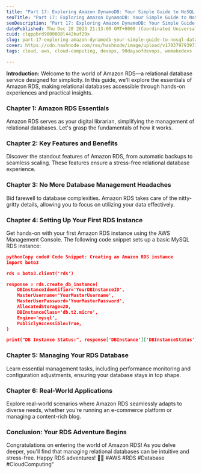 ```yaml
---
title: "Part 17: Exploring Amazon DynamoDB: Your Simple Guide to NoSQL Databases"
seoTitle: "Part 17: Exploring Amazon DynamoDB: Your Simple Guide to NoSQL Databas"
seoDescription: "Part 17: Exploring Amazon DynamoDB: Your Simple Guide to NoSQL Databases"
datePublished: Thu Dec 28 2023 21:13:00 GMT+0000 (Coordinated Universal Time)
cuid: clqppbrd9000008l442kuf29x
slug: part-17-exploring-amazon-dynamodb-your-simple-guide-to-nosql-databases
cover: https://cdn.hashnode.com/res/hashnode/image/upload/v1703797939710/eb25f044-d8df-452b-a63e-2ab563221140.png
tags: cloud, aws, cloud-computing, devops, 90daysofdevops, wemakedevs

---
```


**Introduction:** Welcome to the world of Amazon RDS—a relational database service designed for simplicity. In this guide, we'll explore the essentials of Amazon RDS, making relational databases accessible through hands-on experiences and practical insights.

### **Chapter 1: Amazon RDS Essentials**

Amazon RDS serves as your digital librarian, simplifying the management of relational databases. Let's grasp the fundamentals of how it works.

### **Chapter 2: Key Features and Benefits**

Discover the standout features of Amazon RDS, from automatic backups to seamless scaling. These features ensure a stress-free relational database experience.

### **Chapter 3: No More Database Management Headaches**

Bid farewell to database complexities. Amazon RDS takes care of the nitty-gritty details, allowing you to focus on utilizing your data effectively.

### **Chapter 4: Setting Up Your First RDS Instance**

Get hands-on with your first Amazon RDS instance using the AWS Management Console. The following code snippet sets up a basic MySQL RDS instance:

```json
pythonCopy code# Code Snippet: Creating an Amazon RDS instance
import boto3

rds = boto3.client('rds')

response = rds.create_db_instance(
    DBInstanceIdentifier='YourDBInstanceID',
    MasterUsername='YourMasterUsername',
    MasterUserPassword='YourMasterPassword',
    AllocatedStorage=20,
    DBInstanceClass='db.t2.micro',
    Engine='mysql',
    PubliclyAccessible=True,
)

print("DB Instance Status:", response['DBInstance']['DBInstanceStatus'])
```

### **Chapter 5: Managing Your RDS Database**

Learn essential management tasks, including performance monitoring and configuration adjustments, ensuring your database stays in top shape.

### **Chapter 6: Real-World Applications**

Explore real-world scenarios where Amazon RDS seamlessly adapts to diverse needs, whether you're running an e-commerce platform or managing a content-rich blog.

### **Conclusion: Your RDS Adventure Begins**

Congratulations on entering the world of Amazon RDS! As you delve deeper, you'll find that managing relational databases can be intuitive and stress-free. Happy RDS adventures! 🚀💾 #AWS #RDS #Database #CloudComputing"